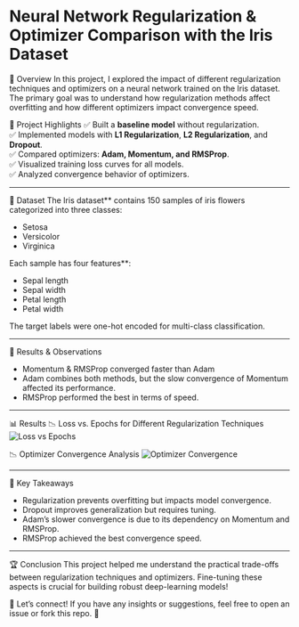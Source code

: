 # Neural Network Regularization & Optimizer Comparison with the Iris Dataset

📌 Overview
In this project, I explored the impact of different regularization techniques and optimizers on a neural network trained on the Iris dataset. The primary goal was to understand how regularization methods affect overfitting and how different optimizers impact convergence speed.

📝 Project Highlights
✅ Built a **baseline model** without regularization.  
✅ Implemented models with **L1 Regularization**, **L2 Regularization**, and **Dropout**.  
✅ Compared optimizers: **Adam, Momentum, and RMSProp**.  
✅ Visualized training loss curves for all models.  
✅ Analyzed convergence behavior of optimizers.

---

📂 Dataset
The Iris dataset** contains 150 samples of iris flowers categorized into three classes:
- Setosa
- Versicolor
- Virginica

Each sample has four features**:
- Sepal length
- Sepal width
- Petal length
- Petal width

The target labels were one-hot encoded for multi-class classification.

----


🔹 Results & Observations
- Momentum & RMSProp converged faster than Adam
- Adam combines both methods, but the slow convergence of Momentum affected its performance.
- RMSProp performed the best in terms of speed.

---

📊 Results
📉 Loss vs. Epochs for Different Regularization Techniques
![Loss vs Epochs](./loss_vs_epochs.png)

📉 Optimizer Convergence Analysis
![Optimizer Convergence](./optimizer_comparison.png)

---

🎯 Key Takeaways
- Regularization prevents overfitting but impacts model convergence.
- Dropout improves generalization but requires tuning.
- Adam’s slower convergence is due to its dependency on Momentum and RMSProp.
- RMSProp achieved the best convergence speed.

---

🏆 Conclusion
This project helped me understand the practical trade-offs between regularization techniques and optimizers. Fine-tuning these aspects is crucial for building robust deep-learning models!

🔗 Let’s connect! If you have any insights or suggestions, feel free to open an issue or fork this repo. 🚀


